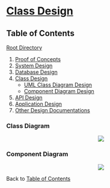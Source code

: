 # [Class Design](https://github.com/mmitar/capstone/tree/master/_Class%20Design)

## Table of Contents
[Root Directory](https://github.com/mmitar/capstone)
1. [Proof of Concepts](https://github.com/mmitar/capstone/tree/master/_Proof%20of%20Concept)	
2. [System Design](https://github.com/mmitar/capstone/tree/master/_System%20Design)
3. [Database Design](https://github.com/mmitar/capstone/tree/master/_Database%20Design)	
4. [Class Design](https://github.com/mmitar/capstone/tree/master/_Class%20Design)
	* [UML Class Diagram Design](#Class-Diagram)	
	* [Component Diagram Design](#Component-Diagram)
5. [API Design](https://github.com/mmitar/capstone/tree/master/_API%20Design)
6. [Application Design](https://github.com/mmitar/capstone/tree/master/_Application%20Design)
7. [Other Design Documentations](https://github.com/mmitar/capstone/tree/master/_Other)

### Class Diagram
<p align="center"><img src="https://github.com/mmitar/capstone/blob/master/_Class%20Design/Class%20Diagram.png"/></p>

### Component Diagram
<p align="center"><img src="https://github.com/mmitar/capstone/blob/master/_Class%20Design/Component.png"/></p>

Back to [Table of Contents](#Table-of-Contents)
